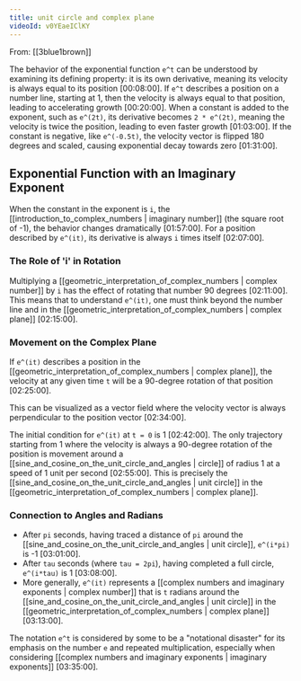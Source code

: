 ```yaml
---
title: unit circle and complex plane
videoId: v0YEaeIClKY
---
```


From: [[3blue1brown]] <br/> 

The behavior of the exponential function `e^t` can be understood by examining its defining property: it is its own derivative, meaning its velocity is always equal to its position <a class="yt-timestamp" data-t="00:08:00">[00:08:00]</a>. If `e^t` describes a position on a number line, starting at 1, then the velocity is always equal to that position, leading to accelerating growth <a class="yt-timestamp" data-t="00:20:00">[00:20:00]</a>. When a constant is added to the exponent, such as `e^(2t)`, its derivative becomes `2 * e^(2t)`, meaning the velocity is twice the position, leading to even faster growth <a class="yt-timestamp" data-t="01:03:00">[01:03:00]</a>. If the constant is negative, like `e^(-0.5t)`, the velocity vector is flipped 180 degrees and scaled, causing exponential decay towards zero <a class="yt-timestamp" data-t="01:31:00">[01:31:00]</a>.

## Exponential Function with an Imaginary Exponent

When the constant in the exponent is `i`, the [[introduction_to_complex_numbers | imaginary number]] (the square root of -1), the behavior changes dramatically <a class="yt-timestamp" data-t="01:57:00">[01:57:00]</a>. For a position described by `e^(it)`, its derivative is always `i` times itself <a class="yt-timestamp" data-t="02:07:00">[02:07:00]</a>.

### The Role of 'i' in Rotation

Multiplying a [[geometric_interpretation_of_complex_numbers | complex number]] by `i` has the effect of rotating that number 90 degrees <a class="yt-timestamp" data-t="02:11:00">[02:11:00]</a>. This means that to understand `e^(it)`, one must think beyond the number line and in the [[geometric_interpretation_of_complex_numbers | complex plane]] <a class="yt-timestamp" data-t="02:15:00">[02:15:00]</a>.

### Movement on the Complex Plane

If `e^(it)` describes a position in the [[geometric_interpretation_of_complex_numbers | complex plane]], the velocity at any given time `t` will be a 90-degree rotation of that position <a class="yt-timestamp" data-t="02:25:00">[02:25:00]</a>.

This can be visualized as a vector field where the velocity vector is always perpendicular to the position vector <a class="yt-timestamp" data-t="02:34:00">[02:34:00]</a>.

The initial condition for `e^(it)` at `t = 0` is 1 <a class="yt-timestamp" data-t="02:42:00">[02:42:00]</a>. The only trajectory starting from 1 where the velocity is always a 90-degree rotation of the position is movement around a [[sine_and_cosine_on_the_unit_circle_and_angles | circle]] of radius 1 at a speed of 1 unit per second <a class="yt-timestamp" data-t="02:55:00">[02:55:00]</a>. This is precisely the [[sine_and_cosine_on_the_unit_circle_and_angles | unit circle]] in the [[geometric_interpretation_of_complex_numbers | complex plane]].

### Connection to Angles and Radians

*   After `pi` seconds, having traced a distance of `pi` around the [[sine_and_cosine_on_the_unit_circle_and_angles | unit circle]], `e^(i*pi)` is -1 <a class="yt-timestamp" data-t="03:01:00">[03:01:00]</a>.
*   After `tau` seconds (where `tau = 2pi`), having completed a full circle, `e^(i*tau)` is 1 <a class="yt-timestamp" data-t="03:08:00">[03:08:00]</a>.
*   More generally, `e^(it)` represents a [[complex numbers and imaginary exponents | complex number]] that is `t` radians around the [[sine_and_cosine_on_the_unit_circle_and_angles | unit circle]] in the [[geometric_interpretation_of_complex_numbers | complex plane]] <a class="yt-timestamp" data-t="03:13:00">[03:13:00]</a>.

The notation `e^t` is considered by some to be a "notational disaster" for its emphasis on the number `e` and repeated multiplication, especially when considering [[complex numbers and imaginary exponents | imaginary exponents]] <a class="yt-timestamp" data-t="03:35:00">[03:35:00]</a>.